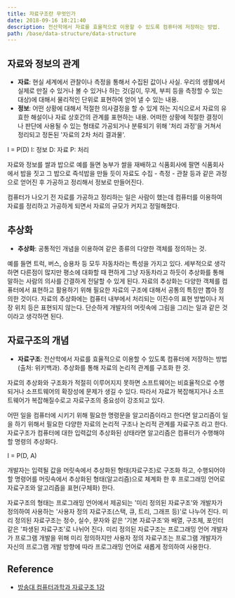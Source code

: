 ```yaml
---
title: 자료구조란 무엇인가
date: 2018-09-16 18:21:40
description: 전산학에서 자료를 효율적으로 이용할 수 있도록 컴퓨터에 저장하는 방법.
path: /base/data-structure/data-structure
---
```


## 자료와 정보의 관계

- **자료**: 현실 세계에서 관찰이나 측정을 통해서 수집된 값이나 사실. 우리의 생활에서 실제로 만질 수 있거나 볼 수 있거나 하는 것(길이, 무게, 부피 등을 측정할 수 있는 대상)에 대해서 물리적인 단위로 표현하여 얻어 낼 수 있는 내용.
- **정보**: 어떤 상황에 대해서 적절한 의사결정을 할 수 있게 하는 지식으로서 자료의 유효한 해설이나 자료 상호간의 관계를 표현하는 내용. 어떠한 상황에 적절한 결정이나 판단에 사용될 수 있는 형태로 가공되거나 분류되기 위해 '처리 과정'을 거쳐서 정리되고 정돈된 '자료의 2차 처리 결과물'.

I = P(D)
I: 정보
D: 자료
P: 처리

자료와 정보를 쌀과 밥으로 예를 들면 농부가 쌀을 재배하고 식품회사에 팔면 식품회사에서 밥을 짓고 그 밥으로 즉석밥을 만들 듯이 자료도 수집 - 측정 - 관찰 등과 같은 과정으로 얻어진 후 가공하고 정리해서 정보로 만들어진다.

컴퓨터가 나오기 전 자료를 가공하고 정리하는 일은 사람이 했는데 컴퓨터를 이용하여 자료를 정리하고 가공하게 되면서 자료의 규모가 커지고 정밀해졌다.

## 추상화

- **추상화**: 공통적인 개념을 이용하여 같은 종류의 다양한 객체를 정의하는 것.

예를 들면 트럭, 버스, 승용차 등 모두 자동차라는 특성을 가지고 있다. 세부적으로 생각하면 다른점이 많지만 평소에 대화할 때 편하게 그냥 자동차라고 하듯이 추상화를 통해 말하는 사람의 의사를 간결하게 전달할 수 있게 된다.
자료의 추상화는 다양한 객체를 컴퓨터에서 표현하고 활용하기 위해 필요한 자료의 구조에 대해서 공통의 특징만 뽑아 정의한 것이다. 자료의 추상화에는 컴퓨터 내부에서 처리되는 이진수의 표현 방법이나 저장 위치 등은 표현되지 않는다. 단순하게 개발자의 머릿속에 그림을 그리는 일과 같은 것 이라고 생각하면 된다.

## 자료구조의 개념

- **자료구조**: 전산학에서 자료를 효율적으로 이용할 수 있도록 컴퓨터에 저장하는 방법 (출처: 위키백과). 추상화를 통해 자료의 논리적 관계를 구조화 한 것.

자료의 추상화와 구조화가 적절히 이루어지지 못하면 소프트웨어는 비효율적으로 수행되거나 소프트웨어의 확장성에 문제가 생길 수 있다. 따라서 자료가 복잡해지거나 소프트웨어가 복잡해질수로고 자료구조의 중요성이 강조되고 있다.

어떤 일을 컴퓨터에 시키기 위해 필요한 명령문을 알고리즘이라고 한다면 알고리즘이 일을 하기 위해서 필요한 다양한 자료의 논리적 구조나 논리적 관계를 자료구조 라고 한다.
자료구조가 컴퓨터에 대한 입력값의 추상화된 상태라면 알고리즘은 컴퓨터가 수행해야 할 명령의 추상화다.

I = P(D, A)

개발자는 입력될 값을 머릿속에서 추상화된 형태(자료구조)로 구조화 하고, 수행되어야 할 명령어를 머릿속에서 추상화된 형태(알고리즘)으로 체계화 한 후 프로그래밍 언어로 자료구조와 알고리즘을 표현(구체화) 한다.

자료구조의 형태는 프로그래밍 언어에서 제공되는 '미리 정의된 자료구조'와 개발자가 정의하여 사용하는 '사용자 정의 자료구조(스택, 큐, 트리, 그래프 등)'로 나누어 진다. 미리 정의된 자료구조는 정수, 실수, 문자와 같은 '기본 자료구조'와 배열, 구조체, 포인터 같은 '파생된 자료구조'로 나뉘어 진다.
미리 정의된 자료구조는 프로그래밍 언어 개발자가 프로그램 개발을 위해 미리 정의하지만 사용자 정의 자료구조는 프로그램 개발자가 자신의 프로그램 개발 방향에 따라 프로그래밍 언어로 새롭게 정의하여 사용한다.

## Reference

- [방송대 컴퓨터과학과 자료구조 1강](http://press.knou.ac.kr/goods/textBookView.do?condCmdtCode=9788920025679&condLscValue=001&condYr=&condSmst=)
